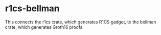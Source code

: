 # r1cs-bellman

This connects the r1cs crate, which generates R1CS gadget, to the bellman crate, which generates Groth16 proofs.
